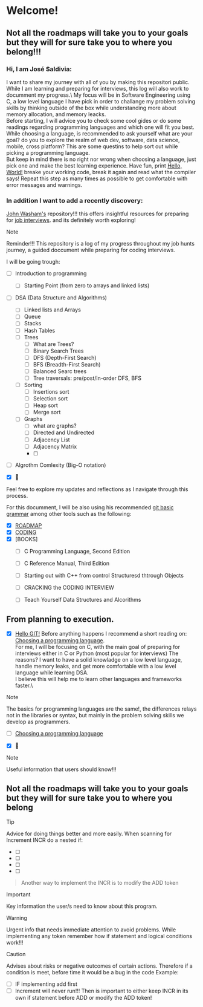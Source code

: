 # Welcome! 

## Not all the roadmaps will take you to your goals but they will for sure take you to where you belong!!!

### Hi, I am José Saldivia:
I want to share my journey with all of you by making this repositori public. While I am learning and preparing for interviews, this log will also work to documment my progress.\ 
My focus will be in Software Engineering using C, a low level language I have pick in order to challange my problem solving skills by thinking outside of the box while understanding more about memory allocation, and memory leacks.\
Before starting, I will advice you to check some cool gides or do some readings regarding programming languages and which one will fit you best.\
While choosing a language, is recommended to ask yourself what are your goal? do you to explore the realm of web dev, software, data science, mobile, cross platform? This are some questins to help sort out while picking a programming language.\
But keep in mind there is no right nor wrong when choosing a language, just pick one and make the best learning experience. Have fun, print [Hello, World!]() breake your working code, break it again and read what the compiler says! 
Repeat this step as many times as possible to get comfortable with error messages and warnings.

### In addition I want to add a recently discovery:  
[John Washam's](https://github.com/jwasham) repository!!! this offers insightful resources for preparing for [job interviews](https://github.com/jwasham/coding-interview-university). and its definitely worth exploring!

> [!NOTE] 
> Reminder!!! This repository is a log of my progress throughout my job hunts journey, a guided doccument while preparing for coding interviews.

I will be going trough: 
- [ ] Introduction to programming
    - [ ] Starting Point (from zero to arrays and linked lists)
- [ ] DSA (Data Structure and Algorithms)
    - [ ] Linked lists and Arrays
    - [ ] Queue
    - [ ] Stacks
    - [ ] Hash Tables
    - [ ] Trees
        - [ ] What are Trees?
        - [ ] Binary Search Trees
        - [ ] DFS (Depth-First Search)
        - [ ] BFS (Breadth-First Search)
        - [ ] Balanced Searc trees
        - [ ] Tree traversals: pre/post/in-order DFS, BFS
    - [ ] Sorting
        - [ ] Insertions sort
        - [ ] Selection sort
        - [ ] Heap sort
        - [ ] Merge sort
    - [ ] Graphs
        - [ ] what are graphs?
        - [ ] Directed and Undirected
        - [ ] Adjacency List
        - [ ] Adjacency Matrix
        - [ ] 
- [ ] Algrothm Comlexity (Big-O notation)

- [x] :tada:

 Feel free to explore my updates and reflections as I navigate through this process.


For this documment, I will be also using his recommended [git basic grammar](https://docs.github.com/en/get-started/writing-on-github/getting-started-with-writing-and-formatting-on-github/basic-writing-and-formatting-syntax) among other tools such as the following: 
- [x] [ROADMAP](https://roadmap.sh/computer-science)  
- [x] [CODING](https://programiz.pro/)
- [x] [BOOKS] 
    - [ ] C Programming Language, Second Edition
    - [ ] C Reference Manual, Third Edition  
    - [ ] Starting out with C++ from control Structuresd thtrough Objects  
    - [ ] CRACKING the CODING INTERVIEW
    - [ ] Teach Yourself Data Structures and Alcorithms



## From planning to execution.


- [x] [Hello GIT!](#Welcome!)
Before anything happens I recommend a short reading on: [Choosing a programming language](https://www.geeksforgeeks.org/how-to-choose-a-programming-language-for-a-project/).\
For me, I will be focusing on C, with the main goal of preparing for interviews either in C or Python (most popular for interviews)
The reasons? I want to have a solid knowladge on a low level language, handle memory leaks, and get more comfortable with a low level language while learning DSA.\
I believe this will help me to learn other languages and frameworks faster.\

> [!NOTE] 
> The basics for programming languages are the same!, the differences relays not in the libraries or syntax, but mainly in the
> problem solving skills we develop as programmers.

- [ ] [Choosing a programming language](#Choosing-a-programming-language)
- [x] :tada:


> [!NOTE]
> Useful information that users should know!!!

## Not all the roadmaps will take you to your goals but they will for sure take you to where you belong 


> [!TIP]
> Advice for doing things better and more easily.
> When scanning for Increment INCR do a nested if:

- [ ] 
- [ ] 
- [ ]
- [ ]  
> Another way to implement the INCR is to modify the ADD token

> [!IMPORTANT]
> Key information the user/s need to know about this program.

> [!WARNING]
> Urgent info that needs immediate attention to avoid problems.
> While implementing any token remember how if statement and logical conditions work!!! 

> [!CAUTION]
> Advises about risks or negative outcomes of certain actions.
> Therefore if a condition is meet, before time it would be a bug in the code
> Example:
> - [ ] IF implementing add first
> - [ ] Increment will never run!!!
> Then is important to either keep INCR in its own if statement before ADD or modify the ADD token! 